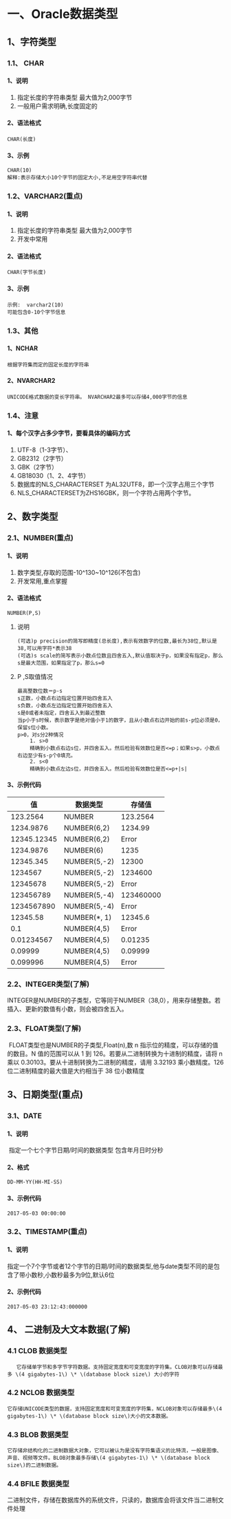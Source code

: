 # 一、Oracle数据类型

## 1、字符类型

### 1.1、 CHAR

#### 1、说明

1. 指定长度的字符串类型 最大值为2,000字节
2. 一般用户需求明确,长度固定的

#### 2、语法格式

```
CHAR(长度)
```

#### 3、示例

```
CHAR(10)
解释:表示存储大小10个字节的固定大小,不足用空字符串代替
```

### 1.2、VARCHAR2\(重点\)

#### 1、说明

1. 指定长度的字符串类型 最大值为2,000字节
2. 开发中常用

#### 2、语法格式

```
CHAR(字节长度)
```

#### 3、示例

```
示例:  varchar2(10) 
可能包含0-10个字节信息
```

### 1.3、其他

#### 1、NCHAR

```
根据字符集而定的固定长度的字符串
```

#### 2、NVARCHAR2

```
UNICODE格式数据的变长字符串。 NVARCHAR2最多可以存储4,000字节的信息
```

### 1.4、注意

#### 1、每个汉字占多少字节，要看具体的编码方式

1. UTF-8（1-3字节）、
2. GB2312（2字节）
3. GBK（2字节）
4. GB18030（1、2、4字节）
5. 数据库的NLS\_CHARACTERSET 为AL32UTF8，即一个汉字占用三个字节
6. NLS\_CHARACTERSET为ZHS16GBK，则一个字符占用两个字节。

## 2、数字类型

### 2.1、NUMBER\(重点\)

#### 1、说明

1. 数字类型,存取的范围-10^130~10^126\(不包含\)
2. 开发常用,重点掌握

#### 2、语法格式

```
NUMBER(P,S)
```

1. 说明

   ```
   (可选)p precision的简写即精度(总长度),表示有效数字的位数,最长为38位,默认是38,可以用字符*表示38
   (可选)s scale的简写表示小数点位数且四舍五入,默认值取决于p，如果没有指定p，那么s是最大范围，如果指定了p，那么s=0
   ```

2. P ,S取值情况

   ```
   最高整数位数＝p-s 
   s正数，小数点右边指定位置开始四舍五入 
   s负数，小数点左边指定位置开始四舍五入 
   s是0或者未指定，四舍五入到最近整数 
   当p小于s时候，表示数字是绝对值小于1的数字，且从小数点右边开始的前s-p位必须是0，保留s位小数。
   p>0，对s分2种情况
       1. s>0 
       精确到小数点右边s位，并四舍五入。然后检验有效数位是否<=p；如果s>p，小数点右边至少有s-p个0填充。 
       2. s<0 
       精确到小数点左边s位，并四舍五入。然后检验有效数位是否<=p+|s|
   ```

#### 3、示例代码

| **值** | **数据类型** | **存储值** |
| --- | --- | --- |
| 123.2564 | NUMBER | 123.2564 |
| 1234.9876 | NUMBER\(6,2\) | 1234.99 |
| 12345.12345 | NUMBER\(6,2\) | Error |
| 1234.9876 | NUMBER\(6\) | 1235 |
| 12345.345 | NUMBER\(5,-2\) | 12300 |
| 1234567 | NUMBER\(5,-2\) | 1234600 |
| 12345678 | NUMBER\(5,-2\) | Error |
| 123456789 | NUMBER\(5,-4\) | 123460000 |
| 1234567890 | NUMBER\(5,-4\) | Error |
| 12345.58 | NUMBER\(\*,  1\) | 12345.6 |
| 0.1 | NUMBER\(4,5\) | Error |
| 0.01234567 | NUMBER\(4,5\) | 0.01235 |
| 0.09999 | NUMBER\(4,5\) | 0.09999 |
| 0.099996 | NUMBER\(4,5\) | Error |

### 2.2、INTEGER类型\(了解\)

​    INTEGER是NUMBER的子类型，它等同于NUMBER（38,0），用来存储整数。若插入、更新的数值有小数，则会被四舍五入。

### 2.3、FLOAT类型\(了解\)

​    FLOAT类型也是NUMBER的子类型,Float\(n\),数 n 指示位的精度，可以存储的值的数目。N 值的范围可以从 1 到 126。若要从二进制转换为十进制的精度，请将 n 乘以 0.30103。要从十进制转换为二进制的精度，请用 3.32193 乘小数精度。126 位二进制精度的最大值是大约相当于 38 位小数精度

## 3、日期类型\(重点\)

### 3.1、DATE

#### 1、说明

​    指定一个七个字节日期/时间的数据类型 包含年月日时分秒

#### 2、格式

```
DD-MM-YY(HH-MI-SS)
```

#### 3、示例代码

```
2017-05-03 00:00:00
```

### 3.2、TIMESTAMP\(重点\)

#### 1、说明

​    指定一个7个字节或者12个字节的日期/时间的数据类型,他与date类型不同的是包含了带小数秒,小数秒最多为9位,默认6位

#### 2、示例代码

```
2017-05-03 23:12:43:000000
```

## 4、 二进制及大文本数据\(了解\)

### 4.1 CLOB 数据类型

       它存储单字节和多字节字符数据。支持固定宽度和可变宽度的字符集。CLOB对象可以存储最多 \(4 gigabytes-1\) \* \(database block size\) 大小的字符

### 4.2 NCLOB 数据类型

```
它存储UNICODE类型的数据，支持固定宽度和可变宽度的字符集，NCLOB对象可以存储最多\(4 gigabytes-1\) \* \(database block size\)大小的文本数据。
```

### 4.3 BLOB 数据类型

```
它存储非结构化的二进制数据大对象，它可以被认为是没有字符集语义的比特流，一般是图像、声音、视频等文件。BLOB对象最多存储\(4 gigabytes-1\) \* \(database block size\)的二进制数据。
```

### 4.4 BFILE 数据类型

​    二进制文件，存储在数据库外的系统文件，只读的，数据库会将该文件当二进制文件处理


